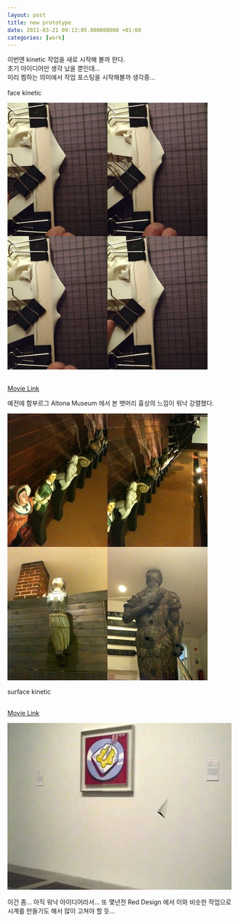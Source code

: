 ```yaml
---
layout: post
title: new prototype
date: 2011-03-21 09:13:05.000000000 +01:00
categories: [work]
---
```

<p>이번엔 kinetic 작업을 새로 시작해 볼까 한다.<br /> 초기 아이디어만 생각 났을 뿐인데...<br /> 미리 찜하는 의미에서 작업 포스팅을 시작해볼까 생각중...<br /> <br />
face kinetic</p>
<p><img src="/assets/P1050285.jpg" alt="P1050285.jpg" width="450" height="600" class="alignnone size-full wp-image-1890" /></p>
<p><a href="http://jeonghopark.de/mappeweb/facekinetic/face.php"><br /> Movie Link</a></p>
<p>예전에 함부르그 Altona Museum 에서 본 뱃머리 흉상의 느낌이 워낙 강렬했다.</p>
<p><img src="/assets/IMG_0691_.jpg" alt="IMG_0691_.jpg" width="450" height="600" class="alignnone size-full wp-image-1892" /></p>
<p>surface kinetic</p>
<p><a href="http://jeonghopark.de/mappeweb/surfacekinetic/surfacekinetic.php"><br /> Movie Link</a></p>
<p><img src="/assets/cubeRotationSurface.jpg" alt="cubeRotationSurface.jpg" width="600" height="375" class="alignnone size-full wp-image-1891" /></p>
<p>이건 좀... 아직 워낙 아이디어라서... 또 몇년전 Red Design 에서 이와 비슷한 작업으로 시계를 만들기도 해서 많이 고쳐야 할 듯...</p>
